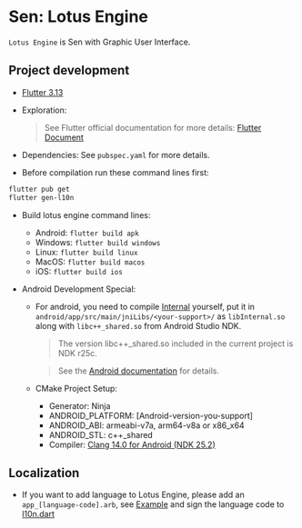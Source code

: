 # Sen: Lotus Engine

`Lotus Engine` is Sen with Graphic User Interface.

## Project development

-   [Flutter 3.13](https://docs.flutter.dev/get-started/install)

-   Exploration:

    > See Flutter official documentation for more details: [Flutter Document](https://docs.flutter.dev/get-started/editor)

-   Dependencies: See `pubspec.yaml` for more details.

-   Before compilation run these command lines first:

```ps1
flutter pub get
flutter gen-l10n
```

-   Build lotus engine command lines:

    -   Android: `flutter build apk`
    -   Windows: `flutter build windows`
    -   Linux: `flutter build linux`
    -   MacOS: `flutter build macos`
    -   iOS: `flutter build ios`

-   Android Development Special:

    -   For android, you need to compile [Internal](https://github.com/Haruma-VN/Sen/tree/master/Internal) yourself, put it in `android/app/src/main/jniLibs/<your-support>/` as `libInternal.so` along with `libc++_shared.so` from Android Studio NDK.

        > The version libc++\_shared.so included in the current project is NDK r25c.

        > See the [Android documentation](https://source.android.com/docs/core/architecture/vndk/linker-namespace) for details.

    -   CMake Project Setup:
        -   Generator: Ninja
        -   ANDROID_PLATFORM: [Android-version-you-support]
        -   ANDROID_ABI: armeabi-v7a, arm64-v8a or x86_x64
        -   ANDROID_STL: c++\_shared
        -   Compiler: [Clang 14.0 for Android (NDK 25.2)](https://developer.android.com/ndk/downloads)

## Localization

-   If you want to add language to Lotus Engine, please add an `app_[language-code].arb`, see [Example](https://github.com/Haruma-VN/Sen/tree/master/Engine/lib/l10n/app_en.arb) and sign the language code to [l10n.dart](https://github.com/Haruma-VN/Sen/tree/master/Engine/lib/l10n/l10n.dart)
